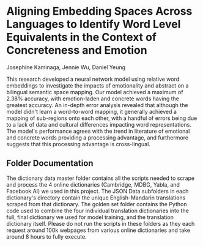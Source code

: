 # Aligning Embedding Spaces Across Languages to Identify Word Level Equivalents in the Context of Concreteness and Emotion
Josephine Kaminaga, Jennie Wu, Daniel Yeung

This research developed a neural network model using relative word embeddings to investigate the impacts of emotionality and abstract on a bilingual semantic space mapping. Our model achieved a maximum of 2.38% accuracy, with emotion-laden and concrete words having the greatest accuracy. An in-depth error analysis revealed that although the model didn't learn a word-to-word mapping, it generally achieved a mapping of sub-regions onto each other, with a handful of errors being due to a lack of data and cultural differences impacting word representations. The model's performance agrees with the trend in literature of emotional and concrete words providing a processing advantage, and furthermore suggests that this processing advantage is cross-lingual.

## Folder Documentation

The dictionary data master folder contains all the scripts needed to scrape and process the 4 online dictionaries (Cambridge, MDBG, Yabla, and Facebook AI) we used in this project. The JSON Data subfolders in each dictionary's directory contain the unique English-Mandarin translations scraped from that dictionary. The golden set folder contains the Python code used to combine the four individual translation dictionaries into the full, final dictionary we used for model training, and the translation dictionary itself. Please do not run the scripts in these folders as they each request around 100k webpages from various online dictionaries and take around 8 hours to fully execute.

